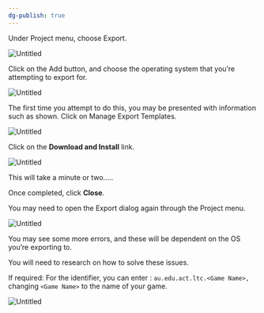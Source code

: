 ```yaml
---
dg-publish: true
---
```



  

Under Project menu, choose Export.

  

![Untitled](Work/ISD/1%20-%20Digital%20Assets/images/Untitled.png)

  

Click on the Add button, and choose the operating system that you’re attempting to export for.

  

![Untitled](Work/ISD/1%20-%20Digital%20Assets/images/Untitled%201.png)

  

The first time you attempt to do this, you may be presented with information such as shown. Click on Manage Export Templates.

  

![Untitled](Work/ISD/1%20-%20Digital%20Assets/images/Untitled%202.png)

  

Click on the ****************************************Download and Install**************************************** link.

  

![Untitled](Work/ISD/1%20-%20Digital%20Assets/images/Untitled%203.png)

  

This will take a minute or two…..

  

Once completed, click **********Close**********.

  

You may need to open the Export dialog again through the Project menu.

  

![Untitled](Work/ISD/1%20-%20Digital%20Assets/images/Untitled%204.png)

  

You may see some more errors, and these will be dependent on the OS you’re exporting to.

  

You will need to research on how to solve these issues.

  

If required: For the identifier, you can enter : `au.edu.act.ltc.<Game Name>,` changing `<Game Name>` to the name of your game.

  

![Untitled](Work/ISD/1%20-%20Digital%20Assets/images/Untitled%205.png)

  
